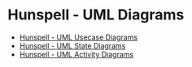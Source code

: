 # Hunspell - UML Diagrams
* [Hunspell - UML Usecase Diagrams](usecase-diagrams/README.md)
* [Hunspell - UML State Diagrams](state-diagrams/README.md)
* [Hunspell - UML Activity Diagrams](activity-diagrams/README.md)

